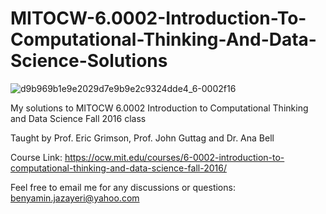 # MITOCW-6.0002-Introduction-To-Computational-Thinking-And-Data-Science-Solutions

![d9b969b1e9e2029d7e9b9e2c9324dde4_6-0002f16](https://github.com/user-attachments/assets/7af42360-6545-4c89-b525-ab28f7d651e5)

My solutions to MITOCW 6.0002 Introduction to Computational Thinking and Data Science Fall 2016 class

Taught by Prof. Eric Grimson, Prof. John Guttag and Dr. Ana Bell

Course Link: https://ocw.mit.edu/courses/6-0002-introduction-to-computational-thinking-and-data-science-fall-2016/

Feel free to email me for any discussions or questions: benyamin.jazayeri@yahoo.com
